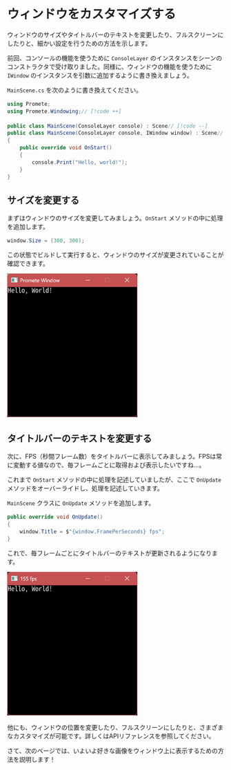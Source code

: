 # ウィンドウをカスタマイズする

ウィンドウのサイズやタイトルバーのテキストを変更したり、フルスクリーンにしたりと、細かい設定を行うための方法を示します。

前回、コンソールの機能を使うために `ConsoleLayer` のインスタンスをシーンのコンストラクタで受け取りました。同様に、ウィンドウの機能を使うために `IWindow` のインスタンスを引数に追加するように書き換えましょう。

`MainScene.cs` を次のように書き換えてください。


```csharp
using Promete;
using Promete.Windowing;// [!code ++]

public class MainScene(ConsoleLayer console) : Scene// [!code --]
public class MainScene(ConsoleLayer console, IWindow window) : Scene// [!code ++]
{
    public override void OnStart()
    {
        console.Print("Hello, world!");
    }
}
```

## サイズを変更する

まずはウィンドウのサイズを変更してみましょう。`OnStart` メソッドの中に処理を追加します。

```cs
window.Size = (300, 300);
```

この状態でビルドして実行すると、ウィンドウのサイズが変更されていることが確認できます。

![リサイズされたウィンドウ](/assets/resized-window.png)

## タイトルバーのテキストを変更する

次に、FPS（秒間フレーム数）をタイトルバーに表示してみましょう。FPSは常に変動する値なので、毎フレームごとに取得および表示したいですね…。

これまで `OnStart` メソッドの中に処理を記述していましたが、ここで `OnUpdate` メソッドをオーバーライドし、処理を記述していきます。

`MainScene` クラスに `OnUpdate` メソッドを追加します。

```csharp
public override void OnUpdate()
{
    window.Title = $"{window.FramePerSeconds} fps";
}
```

これで、毎フレームごとにタイトルバーのテキストが更新されるようになります。

![FPSを表示したウィンドウ](/assets/fps-window.png)

他にも、ウィンドウの位置を変更したり、フルスクリーンにしたりと、さまざまなカスタマイズが可能です。詳しくはAPIリファレンスを参照してください。

さて、次のページでは、いよいよ好きな画像をウィンドウ上に表示するための方法を説明します！
